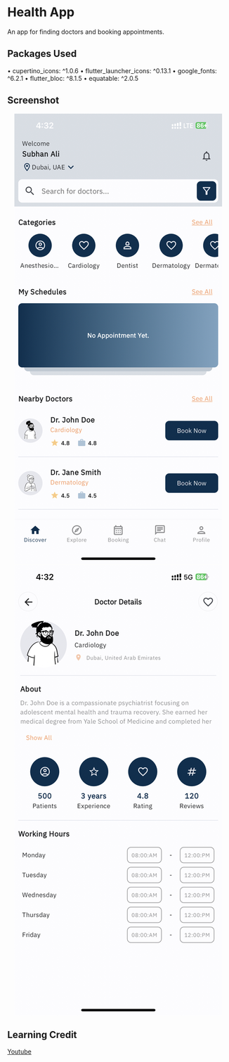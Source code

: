 # Health App

An app for finding doctors and booking appointments.

## Packages Used
  • cupertino_icons: ^1.0.6
  • flutter_launcher_icons: ^0.13.1
  • google_fonts: ^6.2.1
  • flutter_bloc: ^8.1.5
  • equatable: ^2.0.5

## Screenshot
<p align="center">
  <img src="https://github.com/SubhanAli94/Health-App/blob/main/screenshots/sc1.jpeg" alt="Sublime's custom image"/>
  <img src="https://github.com/SubhanAli94/Health-App/blob/main/screenshots/sc2.jpeg" alt="Sublime's custom image"/>
</p>

## Learning Credit
[Youtube](https://www.youtube.com/@MaxonFlutter)
